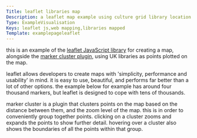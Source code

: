 ```yaml
---
Title: leaflet libraries map
Description: a leaflet map example using culture grid library location data to create a map of UK libraries.
Type: ExampleVisualisation
Keys: leaflet js,web mapping,libraries mapped
Template: examplepageleaflet
---
```


this is an example of the [leaflet JavaScript library](http://leafletjs.com/) for creating a map, alongside the [marker cluster plugin](https://github.com/Leaflet/Leaflet.markercluster), using UK libraries as points plotted on the map.

leaflet allows developers to create maps with 'simplicity, performance and usability' in mind.  it is easy to use, beautiful, and performs far better than a lot of other options.  the example below for example has around four thousand markers, but leaflet is designed to cope with tens of thousands.

marker cluster is a plugin that clusters points on the map based on the distance between them, and the zoom level of the map.  this is in order to conveniently group together points.  clicking on a cluster zooms and expands the points to show further detail.  hovering over a cluster also shows the boundaries of all the points within that group.